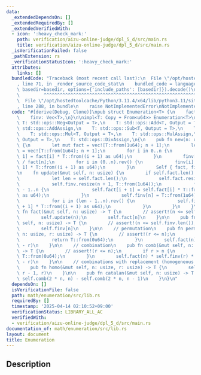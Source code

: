 ```yaml
---
data:
  _extendedDependsOn: []
  _extendedRequiredBy: []
  _extendedVerifiedWith:
  - icon: ':heavy_check_mark:'
    path: verification/aizu-online-judge/dpl_5_d/src/main.rs
    title: verification/aizu-online-judge/dpl_5_d/src/main.rs
  _isVerificationFailed: false
  _pathExtension: rs
  _verificationStatusIcon: ':heavy_check_mark:'
  attributes:
    links: []
  bundledCode: "Traceback (most recent call last):\n  File \"/opt/hostedtoolcache/Python/3.11.4/x64/lib/python3.11/site-packages/onlinejudge_verify/documentation/build.py\"\
    , line 71, in _render_source_code_stat\n    bundled_code = language.bundle(stat.path,\
    \ basedir=basedir, options={'include_paths': [basedir]}).decode()\n          \
    \         ^^^^^^^^^^^^^^^^^^^^^^^^^^^^^^^^^^^^^^^^^^^^^^^^^^^^^^^^^^^^^^^^^^^^^^^^^^^^^^^^^\n\
    \  File \"/opt/hostedtoolcache/Python/3.11.4/x64/lib/python3.11/site-packages/onlinejudge_verify/languages/rust.py\"\
    , line 288, in bundle\n    raise NotImplementedError\nNotImplementedError\n"
  code: "#[derive(Debug, Clone)]\npub struct Enumeration<T> {\n    fact: Vec<T>,\n\
    \    finv: Vec<T>,\n}\n\nimpl<T: Copy + From<u64>> Enumeration<T>\nwhere\n   \
    \ T: std::ops::Neg<Output = T>,\n    T: std::ops::Add<T, Output = T>,\n    T:\
    \ std::ops::AddAssign,\n    T: std::ops::Sub<T, Output = T>,\n    T: std::ops::SubAssign,\n\
    \    T: std::ops::Mul<T, Output = T>,\n    T: std::ops::MulAssign,\n    T: std::ops::Div<T,\
    \ Output = T>,\n    T: std::ops::DivAssign,\n{\n    pub fn new(n: usize) -> Self\
    \ {\n        let mut fact = vec![T::from(1u64); n + 1];\n        let mut finv\
    \ = vec![T::from(1u64); n + 1];\n        for i in 0..n {\n            fact[i +\
    \ 1] = fact[i] * T::from((i + 1) as u64);\n        }\n        finv[n] = T::from(1u64)\
    \ / fact[n];\n        for i in (0..n).rev() {\n            finv[i] = finv[i +\
    \ 1] * T::from((i + 1) as u64);\n        }\n        Self { fact, finv }\n    }\n\
    \n    fn update(&mut self, n: usize) {\n        if self.fact.len() < n + 1 {\n\
    \            let len = self.fact.len();\n            self.fact.resize(n + 1, T::from(1u64));\n\
    \            self.finv.resize(n + 1, T::from(1u64));\n            for i in len\
    \ - 1..n {\n                self.fact[i + 1] = self.fact[i] * T::from((i + 1)\
    \ as u64);\n            }\n            self.finv[n] = T::from(1u64) / self.fact[n];\n\
    \            for i in (len - 1..n).rev() {\n                self.finv[i] = self.finv[i\
    \ + 1] * T::from((i + 1) as u64);\n            }\n        }\n    }\n\n    pub\
    \ fn fact(&mut self, n: usize) -> T {\n        // assert!(n <= self.fact.len());\n\
    \        self.update(n);\n        self.fact[n]\n    }\n\n    pub fn finv(&mut\
    \ self, n: usize) -> T {\n        // assert!(n <= self.finv.len());\n        self.update(n);\n\
    \        self.finv[n]\n    }\n\n    // permutation\n    pub fn perm(&mut self,\
    \ n: usize, r: usize) -> T {\n        // assert!(r <= n);\n        if r > n {\n\
    \            return T::from(0u64);\n        }\n        self.fact(n) * self.finv(n\
    \ - r)\n    }\n\n    // combination\n    pub fn comb(&mut self, n: usize, r: usize)\
    \ -> T {\n        // assert!(r <= n);\n        if r > n {\n            return\
    \ T::from(0u64);\n        }\n        self.fact(n) * self.finv(r) * self.finv(n\
    \ - r)\n    }\n\n    // combinations with replacement (homogeneous product)\n\
    \    pub fn homo(&mut self, n: usize, r: usize) -> T {\n        self.comb(n +\
    \ r - 1, r)\n    }\n\n    pub fn catalan(&mut self, n: usize) -> T {\n       \
    \ self.comb(2 * n, n) - self.comb(2 * n, n - 1)\n    }\n}\n"
  dependsOn: []
  isVerificationFile: false
  path: math/enumeration/src/lib.rs
  requiredBy: []
  timestamp: '2025-04-14 02:10:52+09:00'
  verificationStatus: LIBRARY_ALL_AC
  verifiedWith:
  - verification/aizu-online-judge/dpl_5_d/src/main.rs
documentation_of: math/enumeration/src/lib.rs
layout: document
title: Enumeration
---
```


## Description
